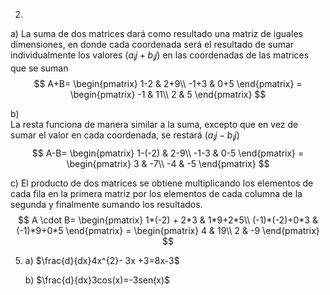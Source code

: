2.

a) 
La suma de dos matrices dará como resultado una matriz de iguales dimensiones, en donde cada coordenada será el resultado de sumar individualmente los valores ($a_ij + b_ij$) en las coordenadas de las matrices que se suman
$$
A+B=
\begin{pmatrix}
1-2 & 2+9\\  
-1+3 & 0+5
\end{pmatrix} = 
\begin{pmatrix}
-1 & 11\\  
2 & 5
\end{pmatrix}
$$

b)	
La resta funciona de manera similar a la suma, excepto que en vez de sumar el valor en cada coordenada, se restará ($a_ij - b_ij$)
$$
A-B=
\begin{pmatrix}
1-(-2) & 2-9\\  
-1-3 & 0-5
\end{pmatrix} = 
\begin{pmatrix}
3 & -7\\  
-4 & -5
\end{pmatrix}
$$

c)
El producto de dos matrices se obtiene multiplicando los elementos de cada fila en la primera matriz por los elementos de cada columna de la segunda y finalmente sumando los resultados.
$$
A \cdot B=
\begin{pmatrix}
1*(-2) + 2*3 & 1*9+2*5\\  
(-1)*(-2)+0*3 & (-1)*9+0*5
\end{pmatrix} = 
\begin{pmatrix}
4 & 19\\  
2 & -9
\end{pmatrix}
$$




5.
	a) $\frac{d}{dx}4x^{2}- 3x +3=8x-3$
	
	b) $\frac{d}{dx}3cos(x)=-3sen(x)$
	
